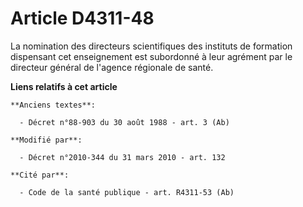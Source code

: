 # Article D4311-48

La nomination des directeurs scientifiques des instituts de formation dispensant cet enseignement est subordonné à leur
agrément par le  directeur général de l'agence régionale de santé.

**Liens relatifs à cet article**

	**Anciens textes**:

	  - Décret n°88-903 du 30 août 1988 - art. 3 (Ab)

	**Modifié par**:

	  - Décret n°2010-344 du 31 mars 2010 - art. 132

	**Cité par**:

	  - Code de la santé publique - art. R4311-53 (Ab)
